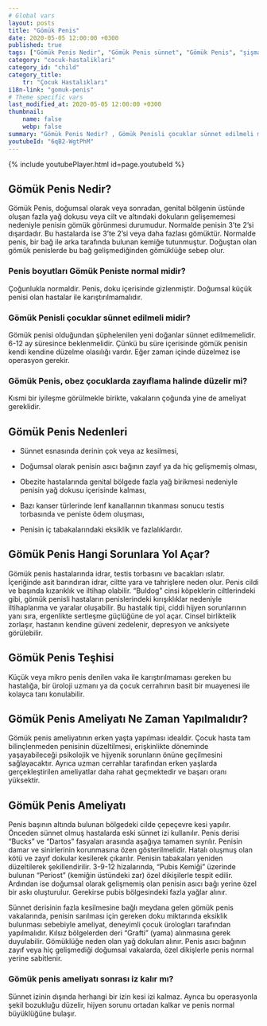 ```yaml
---
# Global vars
layout: posts
title: "Gömük Penis"
date: 2020-05-05 12:00:00 +0300
published: true
tags: ["Gömük Penis Nedir", "Gömük Penis sünnet", "Gömük Penis", "şişman çocukta gömük penis", "gömük penis penis boyu", "Gömük Penis Nedeni", "Gömük Penis Teşhis", "Gömük Penis Ameliyatı Ne Zaman" , "Gömük Penis Ameliyatı", "Gömük Penis Tedavisi" , "gömük penis çözüm", "gömük penis sorunu", "gömük penis ameliyatı sonrası"]
category: "cocuk-hastaliklari"
category_id: "child"
category_title:
    tr: "Çocuk Hastalıkları"
i18n-link: "gomuk-penis"
# Theme specific vars
last_modified_at: 2020-05-05 12:00:00 +0300
thumbnail:
    name: false
    webp: false
summary: "Gömük Penis Nedir? , Gömük Penisli çocuklar sünnet edilmeli midir? , Gömük Penis, obez çocuklarda zayıflama halinde düzelir mi? , Penis  boyutları Gömük Peniste normal midir? , Gömük Penis Nedenleri , Gömük Penis Hangi Sorunlara Yol Açar? , Gömük Penis Teşhisi , Gömük Penis Ameliyatı Ne Zaman Yapılmalıdır? , Gömük Penis Ameliyatı , Gömük Penis Tedavisi"
youtubeId: "6qB2-WgtPhM"
---
```

{% include youtubePlayer.html id=page.youtubeId %}




## Gömük Penis Nedir?

Gömük Penis, doğumsal olarak veya sonradan, genital bölgenin üstünde oluşan fazla yağ dokusu veya cilt ve altındaki dokuların gelişememesi nedeniyle penisin gömük görünmesi durumudur. Normalde penisin 3’te 2’si dışardadır. Bu hastalarda ise 3’te 2’si veya daha fazlası gömüktür. Normalde penis, bir bağ ile arka tarafında bulunan kemiğe tutunmuştur. Doğuştan olan gömük penislerde bu bağ gelişmediğinden gömüklüğe sebep olur.

### Penis  boyutları Gömük Peniste normal midir?

Çoğunlukla normaldir. Penis, doku içerisinde gizlenmiştir. Doğumsal küçük penisi olan hastalar ile karıştırılmamalıdır.

### Gömük Penisli çocuklar sünnet edilmeli midir?

Gömük penisi olduğundan şüphelenilen yeni doğanlar sünnet edilmemelidir. 6-12 ay süresince beklenmelidir. Çünkü bu süre içerisinde gömük penisin kendi kendine düzelme olasılığı vardır. Eğer zaman içinde düzelmez ise operasyon gerekir.

### Gömük Penis, obez çocuklarda zayıflama halinde düzelir mi?

Kısmi bir iyileşme görülmekle birikte, vakaların çoğunda yine de ameliyat gereklidir.

## Gömük Penis Nedenleri

* Sünnet esnasında derinin çok veya az kesilmesi,

* Doğumsal olarak penisin asıcı bağının zayıf ya da hiç gelişmemiş olması,

* Obezite hastalarında genital bölgede fazla yağ birikmesi nedeniyle penisin yağ dokusu içerisinde kalması,

* Bazı kanser türlerinde lenf kanallarının tıkanması sonucu testis torbasında ve peniste ödem oluşması,

* Penisin iç tabakalarındaki eksiklik ve fazlalıklardır.

## Gömük Penis Hangi Sorunlara Yol Açar?

Gömük penis hastalarında idrar, testis torbasını ve bacakları ıslatır. İçeriğinde asit barındıran idrar, ciltte yara ve tahrişlere neden olur. Penis cildi ve başında kızarıklık ve iltihap olabilir. “Buldog” cinsi köpeklerin ciltlerindeki gibi, gömük penisli hastaların penislerindeki kırışıklıklar nedeniyle iltihaplanma ve yaralar oluşabilir. Bu hastalık tipi, ciddi hijyen sorunlarının yanı sıra, ergenlikte sertleşme güçlüğüne de yol açar. Cinsel birliktelik zorlaşır, hastanın kendine güveni zedelenir, depresyon ve anksiyete görülebilir.

## Gömük Penis Teşhisi

Küçük veya mikro penis denilen vaka ile karıştırılmaması gereken bu hastalığa, bir üroloji uzmanı ya da çocuk cerrahının basit bir muayenesi ile kolayca tanı konulabilir.

## Gömük Penis Ameliyatı Ne Zaman Yapılmalıdır?

Gömük penis ameliyatının erken yaşta yapılması idealdir. Çocuk hasta tam bilinçlenmeden penisinin düzeltilmesi, erişkinlikte döneminde yaşayabileceği psikolojik ve hijyenik sorunların önüne geçilmesini sağlayacaktır. Ayrıca uzman cerrahlar tarafından erken yaşlarda gerçekleştirilen ameliyatlar daha rahat geçmektedir ve başarı oranı yüksektir.

## Gömük Penis Ameliyatı

Penis başının altında bulunan bölgedeki cilde çepeçevre kesi yapılır. Önceden sünnet olmuş hastalarda eski sünnet izi kullanılır. Penis derisi “Bucks” ve “Dartos” fasyaları arasında aşağıya tamamen sıyrılır. Penisin damar ve sinirlerinin korunmasına özen gösterilmelidir. Hatalı oluşmuş olan kötü ve zayıf dokular kesilerek çıkarılır. Penisin tabakaları yeniden düzeltilerek şekillendirilir. 3-9-12 hizalarında, “Pubis Kemiği” üzerinde bulunan “Periost” (kemiğin üstündeki zar) özel dikişilerle tespit edilir. Ardından ise doğumsal olarak gelişmemiş olan penisin asıcı bağı yerine özel bir askı oluşturulur. Gerekirse pubis bölgesindeki fazla yağlar alınır.

​Sünnet derisinin fazla kesilmesine bağlı meydana gelen gömük penis vakalarında, penisin sarılması için gereken doku miktarında eksiklik bulunması sebebiyle ameliyat, deneyimli çocuk ürologları tarafından yapılmalıdır. Kılsız bölgelerden deri “Grafti” (yama) alınmasına gerek duyulabilir. Gömüklüğe neden olan yağ dokuları alınır. Penis asıcı bağının zayıf veya hiç gelişmediği doğumsal vakalarda, özel dikişlerle penis normal yerine sabitlenir.

### Gömük penis ameliyatı sonrası iz kalır mı?

Sünnet izinin dışında herhangi bir izin kesi izi kalmaz. Ayrıca bu operasyonla şekil bozukluğu düzelir, hijyen sorunu ortadan kalkar ve penis normal büyüklüğüne bulaşır.
